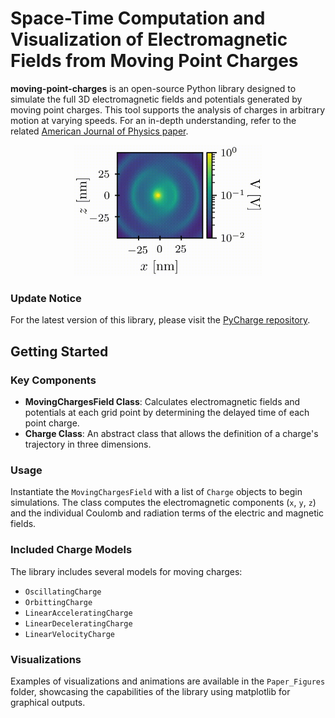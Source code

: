 # Space-Time Computation and Visualization of Electromagnetic Fields from Moving Point Charges

**moving-point-charges** is an open-source Python library designed to simulate the full 3D electromagnetic fields and potentials generated by moving point charges. This tool supports the analysis of charges in arbitrary motion at varying speeds. For an in-depth understanding, refer to the related [American Journal of Physics paper](https://doi.org/10.1119/10.0003207).

<p align="center">
  <img width="300" src="https://github.com/MatthewFilipovich/moving-point-charges/blob/master/Paper_Figures/Animations/readme.gif">
</p>

### Update Notice
For the latest version of this library, please visit the [PyCharge repository](https://github.com/MatthewFilipovich/pycharge).

## Getting Started

### Key Components
- **MovingChargesField Class**: Calculates electromagnetic fields and potentials at each grid point by determining the delayed time of each point charge.
- **Charge Class**: An abstract class that allows the definition of a charge's trajectory in three dimensions. 

### Usage
Instantiate the `MovingChargesField` with a list of `Charge` objects to begin simulations. The class computes the electromagnetic components (`x`, `y`, `z`) and the individual Coulomb and radiation terms of the electric and magnetic fields.

### Included Charge Models
The library includes several models for moving charges:
- `OscillatingCharge`
- `OrbittingCharge`
- `LinearAcceleratingCharge`
- `LinearDeceleratingCharge`
- `LinearVelocityCharge`

### Visualizations
Examples of visualizations and animations are available in the `Paper_Figures` folder, showcasing the capabilities of the library using matplotlib for graphical outputs.
